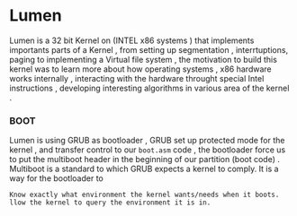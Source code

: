# Lumen

Lumen is a 32 bit Kernel on (INTEL x86 systems ) that implements importants parts of a Kernel , from setting up segmentation , interrtuptions, paging to implementing a Virtual file system , the motivation to build this kernel was to learn more about how operating systems , x86 hardware works internally , interacting with the hardware throught special Intel instructions , developing interesting algorithms in various area of the kernel .

### BOOT
Lumen is using GRUB as bootloader , GRUB set up protected mode for the kernel , and transfer control to our ``` boot.asm ``` code , the bootloader force us to put the multiboot header in the beginning of our partition (boot code) .
Multiboot is a standard to which GRUB expects a kernel to comply. It is a way for the bootloader to
  ```
  Know exactly what environment the kernel wants/needs when it boots. 
  llow the kernel to query the environment it is in.
    
  ```
  
    
